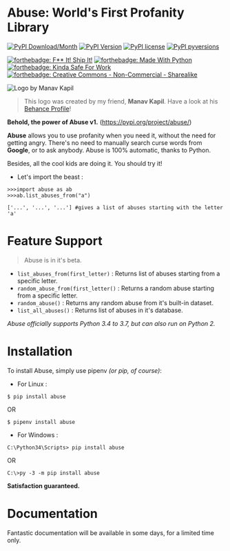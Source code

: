 # Abuse: World's First Profanity Library

[![PyPI Download/Month](https://img.shields.io/pypi/dm/abuse.svg)](https://pypi.python.org/pypi/abuse/)
[![PyPI Version](https://img.shields.io/pypi/v/abuse.svg)](https://pypi.python.org/pypi/abuse/)
[![PyPI license](https://img.shields.io/pypi/l/abuse.svg)](https://pypi.python.org/pypi/abuse/)
[![PyPI pyversions](https://img.shields.io/pypi/pyversions/abuse.svg)](https://pypi.python.org/pypi/abuse/)


[![forthebadge: F** It! Ship It!](https://forthebadge.com/images/badges/fuck-it-ship-it.svg)](https://forthebadge.com) [![forthebadge: Made With Python](https://forthebadge.com/images/badges/made-with-python.svg)](https://forthebadge.com) [![forthebadge: Kinda Safe For Work](https://forthebadge.com/images/badges/kinda-sfw.svg)](https://forthebadge.com) [![forthebadge: Creative Commons - Non-Commercial - Sharealike](https://forthebadge.com/images/badges/cc-nc-sa.svg)](https://forthebadge.com)

![Logo by Manav Kapil](https://i.imgur.com/lxNi789.png)

> This logo was created by my friend, **Manav Kapil**. Have a look at his [Behance Profile](https://www.behance.net/manavkapil6a3a)!

**Behold, the power of Abuse v1.** (https://pypi.org/project/abuse/)

**Abuse** allows you to use profanity when you need it, without the need for getting angry. There's no need to manually search curse words from **Google**, or to ask anybody. Abuse is 100% automatic, thanks to Python.

Besides, all the cool kids are doing it. You should try it!

- Let's import the beast :

```
>>>import abuse as ab
>>>ab.list_abuses_from("a")

['...', '...', '...'] #gives a list of abuses starting with the letter 'a'
```

# Feature Support

> Abuse is in it's beta.

- `list_abuses_from(first_letter)` : Returns list of abuses starting from a specific letter.
- `random_abuse_from(first_letter()` : Returns a random abuse starting from a specific letter.
- `random_abuse()` : Returns any random abuse from it's built-in dataset.
- `list_all_abuses()` : Returns list of abuses in it's database.


_Abuse officially supports Python 3.4 to 3.7, but can also run on Python 2._


# Installation

To install Abuse, simply use pipenv _(or pip, of course)_:

- For Linux :

```
$ pip install abuse
```
OR
```
$ pipenv install abuse
```

- For Windows :

```
C:\Python34\Scripts> pip install abuse
```
OR
```
C:\>py -3 -m pip install abuse
```

**Satisfaction guaranteed.**



# Documentation
Fantastic documentation will be available in some days, for a limited time only.
